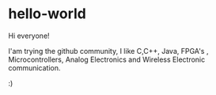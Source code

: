 # hello-world

Hi everyone!

I'am trying the github community, I like C,C++, Java,  FPGA's , Microcontrollers, Analog Electronics 
and Wireless Electronic communication.


:)
